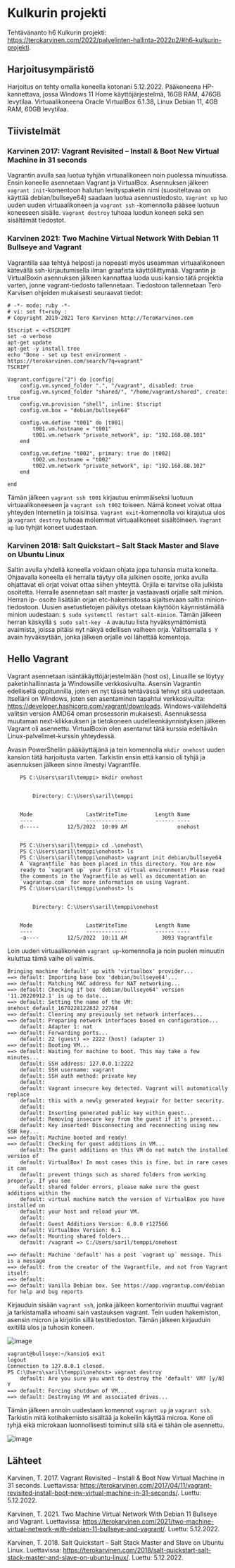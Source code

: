 # Kulkurin projekti

Tehtävänanto h6 Kulkurin projekti: https://terokarvinen.com/2022/palvelinten-hallinta-2022p2/#h6-kulkurin-projekti.

## Harjoitusympäristö

Harjoitus on tehty omalla koneella kotonani 5.12.2022. Pääkoneena HP-kannettava, jossa Windows 11 Home käyttöjärjestelmä, 16GB RAM, 476GB levytilaa. Virtuaalikoneena 
Oracle VirtualBox 6.1.38, Linux Debian 11, 4GB RAM, 60GB levytilaa.

## Tiivistelmät

### Karvinen 2017: Vagrant Revisited – Install & Boot New Virtual Machine in 31 seconds

Vagrantin avulla saa luotua tyhjän virtuaalikoneen noin puolessa minuutissa. Ensin koneelle asennetaan Vagrant ja VirtualBox. Asennuksen jälkeen `vagrant init`-komentoon
halutun levityspaketin nimi (suositeltavaa on käyttää debian/bullseye64) saadaan luotua asennustiedosto. `Vagrant up` luo uuden uuden virtuaalikoneen ja `vagrant ssh`
-komennolla pääsee luotuun koneeseen sisälle. `Vagrant destroy` tuhoaa luodun koneen sekä sen sisältämät tiedostot. 

### Karvinen 2021: Two Machine Virtual Network With Debian 11 Bullseye and Vagrant

Vagrantilla saa tehtyä helposti ja nopeasti myös useamman virtuaalikoneen kätevällä ssh-kirjautumisella ilman graafista käyttöliittymää. Vagrantin ja VirtualBoxin 
asennuksen jälkeen kannattaa luoda uusi kansio tätä projektia varten, jonne vagrant-tiedosto tallennetaan. Tiedostoon tallennetaan Tero Karvisen ohjeiden mukaisesti 
seuraavat tiedot: 

    # -*- mode: ruby -*-
    # vi: set ft=ruby :
    # Copyright 2019-2021 Tero Karvinen http://TeroKarvinen.com

    $tscript = <<TSCRIPT
    set -o verbose
    apt-get update
    apt-get -y install tree
    echo "Done - set up test environment - https://terokarvinen.com/search/?q=vagrant"
    TSCRIPT

    Vagrant.configure("2") do |config|
	    config.vm.synced_folder ".", "/vagrant", disabled: true
	    config.vm.synced_folder "shared/", "/home/vagrant/shared", create: true
	    config.vm.provision "shell", inline: $tscript
	    config.vm.box = "debian/bullseye64"

	    config.vm.define "t001" do |t001|
		    t001.vm.hostname = "t001"
		    t001.vm.network "private_network", ip: "192.168.88.101"
	    end

	    config.vm.define "t002", primary: true do |t002|
		    t002.vm.hostname = "t002"
		    t002.vm.network "private_network", ip: "192.168.88.102"
	    end
	
    end

Tämän jälkeen `vagrant ssh t001` kirjautuu enimmäiseksi luotuun virtuaalikoneeseen ja `vagrant ssh t002` toiseen. Nämä koneet voivat ottaa yhteyden Internetiin ja toisiinsa.
`Vagrant exit`-komennolla voi kirajutua ulos ja `vagrant destroy` tuhoaa molemmat virtuaalikoneet sisältöineen. `Vagrant up` luo tyhjät koneet uudestaan.

### Karvinen 2018: Salt Quickstart – Salt Stack Master and Slave on Ubuntu Linux

Saltin avulla yhdellä koneella voidaan ohjata jopa tuhansia muita koneita. Ohjaavalla koneella eli herralla täytyy olla julkinen osoite, jonka avulla ohjattavat eli orjat
voivat ottaa siihen yhteyttä. Orjilla ei tarvitse olla julkista osoitetta. Herralle asennetaan salt master ja vastaavasti orjalle salt minion. Herran ip- osoite lisätään
orjan etc-hakemistossa sijaitsevaan saltin minion-tiedostoon. Uusien asetustietojen päivitys otetaan käyttöön käynnistämällä minion uudestaan: `$ sudo systemctl restart salt-minion`.
Tämän jälkeen herran käskyllä `$ sudo salt-key -A` avautuu lista hyväksymättömistä avaimista, joissa pitäisi nyt näkyä edellisen vaiheen orja. Valitsemalla `$ Y` avain 
hyväksytään, jonka jälkeen orjalle voi lähettää komentoja.

## Hello Vagrant

Vagrant asennetaan isäntäkäyttöjärjestelmään (host os), Linuxille se löytyy paketinhallinnasta ja Windowsille verkkosivuilta. Asensin Vagrantin edellisellä oppitunnilla, joten en nyt tässä tehtävässä tehnyt sitä uudestaan. Itselläni on Windows, joten sen asentaminen tapahtui verkkosivuilta: https://developer.hashicorp.com/vagrant/downloads. Windows-välilehdeltä valitsin version AMD64 oman prosessorin mukaisesti. Asennuksessa muutaman next-klikkauksen ja tietokoneen uudelleenkäynnistyksen jälkeen
Vagrant oli asennettu. VirtualBoxin olen asentanut tätä kurssia edeltävän Linux-palvelimet-kurssin yhteydessä.

Avasin PowerShellin pääkäyttäjänä ja tein komennolla `mkdir onehost` uuden kansion tätä harjoitusta varten. Tarkistin ensin että kansio oli tyhjä ja asennuksen jälkeen sinne ilmestyi Vagrantfile. 

		PS C:\Users\saril\temppi> mkdir onehost


    		Directory: C:\Users\saril\temppi


		Mode                 LastWriteTime         Length Name
		----                 -------------         ------ ----
		d-----         12/5/2022  10:09 AM                onehost


		PS C:\Users\saril\temppi> cd .\onehost\
		PS C:\Users\saril\temppi\onehost> ls
		PS C:\Users\saril\temppi\onehost> vagrant init debian/bullseye64
		A `Vagrantfile` has been placed in this directory. You are now
		ready to `vagrant up` your first virtual environment! Please read
		the comments in the Vagrantfile as well as documentation on
		`vagrantup.com` for more information on using Vagrant.
		PS C:\Users\saril\temppi\onehost> ls


		    Directory: C:\Users\saril\temppi\onehost


		Mode                 LastWriteTime         Length Name
		----                 -------------         ------ ----
		-a----         12/5/2022  10:11 AM           3093 Vagrantfile

Loin uuden virtuaalikoneen `vagrant up`-komennolla ja noin puolen minuutin kuluttua tämä vaihe oli valmis.

	Bringing machine 'default' up with 'virtualbox' provider...
	==> default: Importing base box 'debian/bullseye64'...
	==> default: Matching MAC address for NAT networking...
	==> default: Checking if box 'debian/bullseye64' version '11.20220912.1' is up to date...
	==> default: Setting the name of the VM: onehost_default_1670228122832_22764
	==> default: Clearing any previously set network interfaces...
	==> default: Preparing network interfaces based on configuration...
	    default: Adapter 1: nat
	==> default: Forwarding ports...
	    default: 22 (guest) => 2222 (host) (adapter 1)
	==> default: Booting VM...
	==> default: Waiting for machine to boot. This may take a few minutes...
	    default: SSH address: 127.0.0.1:2222
	    default: SSH username: vagrant
	    default: SSH auth method: private key
	    default:
	    default: Vagrant insecure key detected. Vagrant will automatically replace
	    default: this with a newly generated keypair for better security.
	    default:
	    default: Inserting generated public key within guest...
	    default: Removing insecure key from the guest if it's present...
	    default: Key inserted! Disconnecting and reconnecting using new SSH key...
	==> default: Machine booted and ready!
	==> default: Checking for guest additions in VM...
	    default: The guest additions on this VM do not match the installed version of
	    default: VirtualBox! In most cases this is fine, but in rare cases it can
	    default: prevent things such as shared folders from working properly. If you see
	    default: shared folder errors, please make sure the guest additions within the
	    default: virtual machine match the version of VirtualBox you have installed on
	    default: your host and reload your VM.
	    default:
	    default: Guest Additions Version: 6.0.0 r127566
	    default: VirtualBox Version: 6.1
	==> default: Mounting shared folders...
	    default: /vagrant => C:/Users/saril/temppi/onehost

	==> default: Machine 'default' has a post `vagrant up` message. This is a message
	==> default: from the creator of the Vagrantfile, and not from Vagrant itself:
	==> default:
	==> default: Vanilla Debian box. See https://app.vagrantup.com/debian for help and bug reports

Kirjauduin sisään `vagrant ssh`, jonka jälkeen komentoriviin muuttui vagrant ja tarkistamalla whoami sain vastauksen vagrant. Tein uuden hakemiston, asensin micron ja kirjoitin sillä testitiedoston. Tämän jälkeen kirjauduin exitillä ulos ja tuhosin koneen.

![image](https://user-images.githubusercontent.com/113497086/205589974-2523e24c-86ee-45df-b222-bc56ea6cc4b7.png)

	vagrant@bullseye:~/kansio$ exit
	logout
	Connection to 127.0.0.1 closed.
	PS C:\Users\saril\temppi\onehost> vagrant destroy
	    default: Are you sure you want to destroy the 'default' VM? [y/N] Y
	==> default: Forcing shutdown of VM...
	==> default: Destroying VM and associated drives...


Tämän jälkeen annoin uudestaan komennot `vagrant up` ja `vagrant ssh`. Tarkistin mitä kotihakemisto sisältää ja kokeilin käyttää microa. Kone oli tyhjä eikä microkaan luonnollisesti toiminut sillä sitä ei tähän ole asennettu.

![image](https://user-images.githubusercontent.com/113497086/205591748-a24e9f16-38b9-4702-9815-c7880ea6e37c.png)


## Lähteet

Karvinen, T. 2017. Vagrant Revisited – Install & Boot New Virtual Machine in 31 seconds. Luettavissa: https://terokarvinen.com/2017/04/11/vagrant-revisited-install-boot-new-virtual-machine-in-31-seconds/. Luettu: 5.12.2022.

Karvinen, T. 2021. Two Machine Virtual Network With Debian 11 Bullseye and Vagrant. Luettavissa: https://terokarvinen.com/2021/two-machine-virtual-network-with-debian-11-bullseye-and-vagrant/. Luettu: 5.12.2022.

Karvinen, T. 2018. Salt Quickstart – Salt Stack Master and Slave on Ubuntu Linux. Luettavissa: https://terokarvinen.com/2018/salt-quickstart-salt-stack-master-and-slave-on-ubuntu-linux/. Luettu: 5.12.2022.



